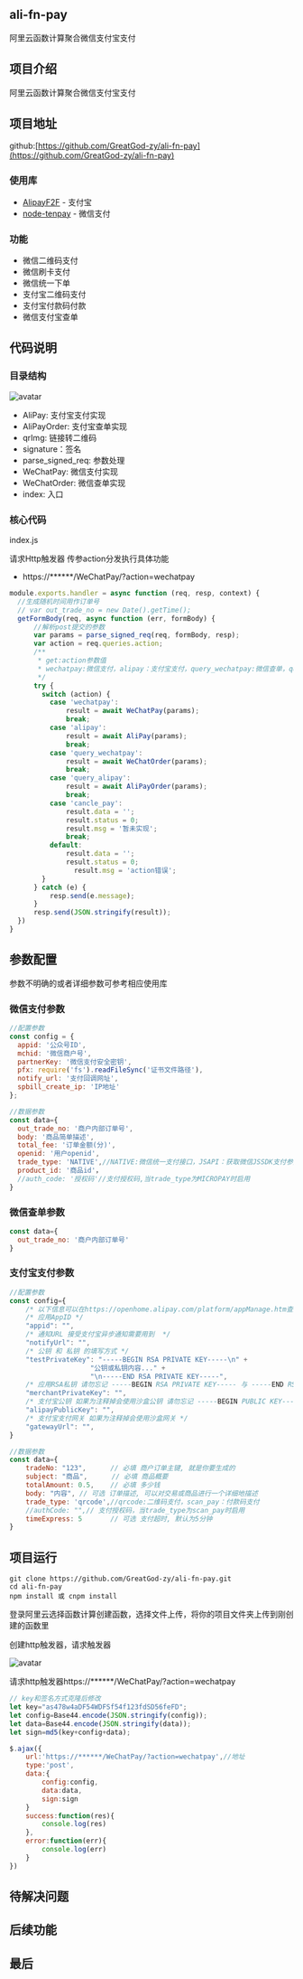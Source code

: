 ## ali-fn-pay
阿里云函数计算聚合微信支付宝支付

## 项目介绍
  阿里云函数计算聚合微信支付宝支付


## 项目地址
github:[https://github.com/GreatGod-zy/ali-fn-pay](https://github.com/GreatGod-zy/ali-fn-pay)
### 使用库

* [AlipayF2F](https://github.com/Srar/AlipayF2F) - 支付宝
* [node-tenpay](https://github.com/befinal/node-tenpay) - 微信支付

### 功能
* 微信二维码支付
* 微信刷卡支付
* 微信统一下单
* 支付宝二维码支付
* 支付宝付款码付款
* 微信支付宝查单


   
## 代码说明

### 目录结构
![avatar](http://img.precip.cn/list.png)

* AliPay: 支付宝支付实现
* AliPayOrder: 支付宝查单实现
* qrImg: 链接转二维码
* signature：签名
* parse_signed_req: 参数处理
* WeChatPay: 微信支付实现
* WeChatOrder: 微信查单实现
* index: 入口

### 核心代码

index.js

请求Http触发器 传参action分发执行具体功能
* https://******/WeChatPay/?action=wechatpay
```javascript
module.exports.handler = async function (req, resp, context) {
  //生成随机时间用作订单号
  // var out_trade_no = new Date().getTime();
  getFormBody(req, async function (err, formBody) {
      //解析post提交的参数
      var params = parse_signed_req(req, formBody, resp);
      var action = req.queries.action;
      /**
       * get:action参数值
       * wechatpay:微信支付，alipay：支付宝支付，query_wechatpay:微信查单，query_alipay：支付宝查单，cancle_pay:取消支付
       */
      try {
        switch (action) {
          case 'wechatpay':
              result = await WeChatPay(params);
              break;
          case 'alipay':
              result = await AliPay(params);
              break;
          case 'query_wechatpay':
              result = await WeChatOrder(params);
              break;
          case 'query_alipay':
              result = await AliPayOrder(params);
              break;
          case 'cancle_pay':
              result.data = '';
              result.status = 0;
              result.msg = '暂未实现';
              break;
          default:
              result.data = '';
              result.status = 0;
                result.msg = 'action错误';
        }
      } catch (e) {
          resp.send(e.message);
      }
      resp.send(JSON.stringify(result));
  })
}
```
## 参数配置
参数不明确的或者详细参数可参考相应使用库
### 微信支付参数
```javascript
//配置参数
const config = {
  appid: '公众号ID',
  mchid: '微信商户号',
  partnerKey: '微信支付安全密钥',
  pfx: require('fs').readFileSync('证书文件路径'),
  notify_url: '支付回调网址',
  spbill_create_ip: 'IP地址'
};

//数据参数
const data={
  out_trade_no: '商户内部订单号',
  body: '商品简单描述',
  total_fee: '订单金额(分)',
  openid: '用户openid',
  trade_type: 'NATIVE',//NATIVE:微信统一支付接口，JSAPI：获取微信JSSDK支付参数(自动下单, 兼容小程序)，MICROPAY：刷卡支付，APP：暂未实现，MWEB(H5)：暂未实现
  product_id: '商品id'，
  //auth_code: '授权码'//支付授权码,当trade_type为MICROPAY时启用
}
```
### 微信查单参数
```javascript
const data={
  out_trade_no: '商户内部订单号'
}
```

### 支付宝支付参数
```javascript
//配置参数
const config={
    /* 以下信息可以在https://openhome.alipay.com/platform/appManage.htm查到, 不过merchantPrivateKey需要您自己生成 */
    /* 应用AppID */
    "appid": "",
    /* 通知URL 接受支付宝异步通知需要用到  */
    "notifyUrl": "",
    /* 公钥 和 私钥 的填写方式 */
    "testPrivateKey": "-----BEGIN RSA PRIVATE KEY-----\n" +
                    "公钥或私钥内容..." +
                    "\n-----END RSA PRIVATE KEY-----",
    /* 应用RSA私钥 请勿忘记 -----BEGIN RSA PRIVATE KEY----- 与 -----END RSA PRIVATE KEY-----  */
    "merchantPrivateKey": "",
    /* 支付宝公钥 如果为注释掉会使用沙盒公钥 请勿忘记 -----BEGIN PUBLIC KEY----- 与 -----END PUBLIC KEY----- */
    "alipayPublicKey": "",
    /* 支付宝支付网关 如果为注释掉会使用沙盒网关 */
    "gatewayUrl": "",
}

//数据参数
const data={
    tradeNo: "123",      // 必填 商户订单主键, 就是你要生成的
    subject: "商品",      // 必填 商品概要
    totalAmount: 0.5,    // 必填 多少钱
    body: "内容", // 可选 订单描述, 可以对交易或商品进行一个详细地描述
    trade_type: 'qrcode',//qrcode:二维码支付，scan_pay：付款码支付
    //authCode: "",// 支付授权码，当trade_type为scan_pay时启用
    timeExpress: 5       // 可选 支付超时, 默认为5分钟
}
```
 
    
## 项目运行
    git clone https://github.com/GreatGod-zy/ali-fn-pay.git
    cd ali-fn-pay
    npm install 或 cnpm install

    
登录阿里云选择函数计算创建函数，选择文件上传，将你的项目文件夹上传到刚创建的函数里
    
创建http触发器，请求触发器

![avatar](http://img.precip.cn/ali1.png)

请求http触发器https://******/WeChatPay/?action=wechatpay

```javascript
// key和签名方式克隆后修改
let key="as478w4aDF54WDFSf54f123fdSD56feFD";
let config=Base44.encode(JSON.stringify(config));
let data=Base44.encode(JSON.stringify(data));
let sign=md5(key+config+data);

$.ajax({
    url:'https://******/WeChatPay/?action=wechatpay',//地址
    type:'post',
    data:{
        config:config,
        data:data,
        sign:sign
    }
    success:function(res){
        console.log(res)
    },
    error:function(err){
        console.log(err)
    }
})

```

    

## 待解决问题



## 后续功能



## 最后


